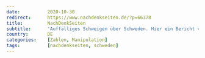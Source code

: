 ```yaml
---
date:          2020-10-30
redirect:      https://www.nachdenkseiten.de/?p=66378
title:         NachDenkSeiten
subtitle:      'Auffälliges Schweigen über Schweden. Hier ein Bericht von Henning Rosenbusch'
country:       DE
categories:    [Zahlen, Manipulation]
tags:          [nachdenkseiten, schweden]
---
```

